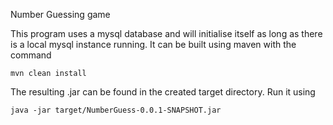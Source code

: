 Number Guessing game

This program uses a mysql database and will initialise itself as long as there is a local mysql instance running.
It can be built using maven with the command
```shell
mvn clean install
```
The resulting .jar can be found in the created target directory. Run it using
```shell
java -jar target/NumberGuess-0.0.1-SNAPSHOT.jar
```
